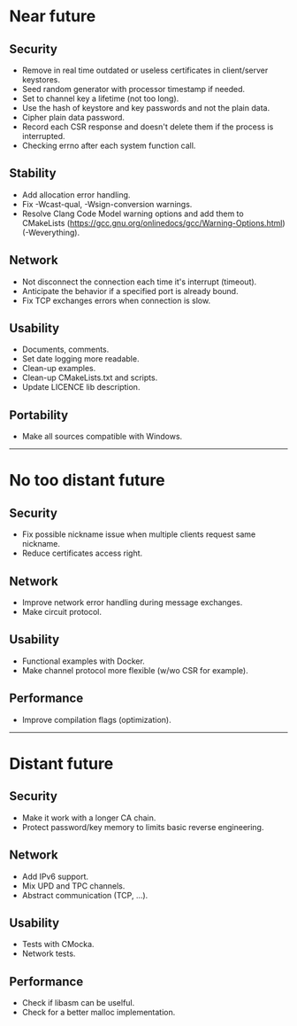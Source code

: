 # Near future

## Security
* Remove in real time outdated or useless certificates in client/server keystores.
* Seed random generator with processor timestamp if needed.
* Set to channel key a lifetime (not too long).
* Use the hash of keystore and key passwords and not the plain data.
* Cipher plain data password.
* Record each CSR response and doesn't delete them if the process is interrupted.
* Checking errno after each system function call.

## Stability
* Add allocation error handling.
* Fix -Wcast-qual, -Wsign-conversion warnings.
* Resolve Clang Code Model warning options and add them to CMakeLists (https://gcc.gnu.org/onlinedocs/gcc/Warning-Options.html) (-Weverything).

## Network
* Not disconnect the connection each time it's interrupt (timeout).
* Anticipate the behavior if a specified port is already bound.
* Fix TCP exchanges errors when connection is slow.

## Usability
* Documents, comments.
* Set date logging more readable.
* Clean-up examples.
* Clean-up CMakeLists.txt and scripts.
* Update LICENCE lib description.

## Portability
* Make all sources compatible with Windows.

***


# No too distant future

## Security
* Fix possible nickname issue when multiple clients request same nickname.
* Reduce certificates access right.

## Network
* Improve network error handling during message exchanges.
* Make circuit protocol.

## Usability
* Functional examples with Docker.
* Make channel protocol more flexible (w/wo CSR for example).

## Performance
* Improve compilation flags (optimization).

***


# Distant future

## Security
* Make it work with a longer CA chain.
* Protect password/key memory to limits basic reverse engineering.

## Network
* Add IPv6 support.
* Mix UPD and TPC channels.
* Abstract communication (TCP, ...).

## Usability
* Tests with CMocka.
* Network tests.

## Performance
* Check if libasm can be uselful.
* Check for a better malloc implementation.
